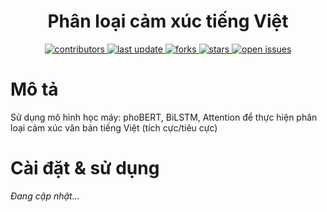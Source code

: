 <div align="center">
	<h1>Phân loại cảm xúc tiếng Việt</h1>
	<!-- Badges -->
	<p>
	<a href="https://github.com/loozzi/vietnamese-sentiment/graphs/contributors">
		<img src="https://img.shields.io/github/contributors/loozzi/vietnamese-sentiment" alt="contributors" />
	</a>
	<a href="">
		<img src="https://img.shields.io/github/last-commit/loozzi/vietnamese-sentiment" alt="last update" />
	</a>
	<a href="https://github.com/loozzi/vietnamese-sentiment/network/members">
		<img src="https://img.shields.io/github/forks/loozzi/vietnamese-sentiment" alt="forks" />
	</a>
	<a href="https://github.com/loozzi/vietnamese-sentiment/stargazers">
		<img src="https://img.shields.io/github/stars/loozzi/vietnamese-sentiment" alt="stars" />
	</a>
	<a href="https://github.com/loozzi/vietnamese-sentiment/issues/">
		<img src="https://img.shields.io/github/issues/loozzi/vietnamese-sentiment" alt="open issues" />
	</a>
	</p>
</div>

# Mô tả
Sử dụng mô hình học máy: phoBERT, BiLSTM, Attention để thực hiện phân loại cảm xúc văn bản tiếng Việt (tích cực/tiêu cực)
# Cài đặt & sử dụng
_Đang cập nhật..._
